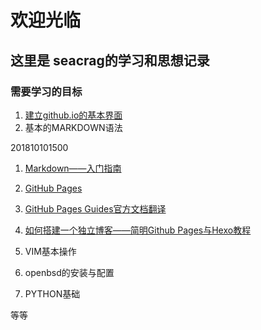 # 欢迎光临 #

## 这里是 seacrag的学习和思想记录 ##

### 需要学习的目标 ###

1. [建立github.io的基本界面](seacragme.github.io/docs/index.html)
2. 基本的MARKDOWN语法

  201810101500
  1. [Markdown——入门指南](https://www.jianshu.com/p/1e402922ee32)
  2. [GitHub Pages](https://www.jianshu.com/p/48fd3d4a95e1)
  3. [GitHub Pages Guides官方文档翻译](https://www.jianshu.com/p/573b7f8461d0)
  4. [如何搭建一个独立博客——简明Github Pages与Hexo教程](https://www.jianshu.com/p/141abf1700da?utm_campaign=maleskine&utm_content=note&utm_medium=seo_notes&utm_source=recommendation)

3. VIM基本操作
4. openbsd的安装与配置
5. PYTHON基础


等等
